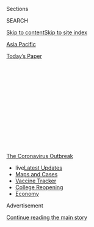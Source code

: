 <div id="app">

<div>

<div>

<div>

<div class="NYTAppHideMasthead css-1q2w90k e1suatyy0">

<div class="section css-ui9rw0 e1suatyy2">

<div class="css-eph4ug er09x8g0">

<div class="css-6n7j50">

</div>

<span class="css-1dv1kvn">Sections</span>

<div class="css-10488qs">

<span class="css-1dv1kvn">SEARCH</span>

</div>

[Skip to content](#site-content)[Skip to site index](#site-index)

</div>

<div id="masthead-section-label" class="css-1wr3we4 eaxe0e00">

[Asia
Pacific](https://www.nytimes.com/section/world/asia)

</div>

<div class="css-10698na e1huz5gh0">

</div>

</div>

<div id="masthead-bar-one" class="section hasLinks css-15hmgas e1csuq9d3">

<div class="css-uqyvli e1csuq9d0">

</div>

<div class="css-1uqjmks e1csuq9d1">

</div>

<div class="css-9e9ivx">

[](https://myaccount.nytimes.com/auth/login?response_type=cookie&client_id=vi)

</div>

<div class="css-1bvtpon e1csuq9d2">

[Today’s
Paper](https://www.nytimes.com/section/todayspaper)

</div>

</div>

</div>

</div>

<div data-aria-hidden="false">

<div id="site-content" data-role="main">

<div>

<div class="css-1aor85t" style="opacity:0.000000001;z-index:-1;visibility:hidden">

<div class="css-1hqnpie">

<div class="css-epjblv">

<span class="css-17xtcya">[Asia
Pacific](/section/world/asia)</span><span class="css-x15j1o">|</span><span class="css-fwqvlz">Yu
Lihua, 90, Dies; Writer Spoke to ‘Rootless’ Chinese
Émigrés</span>

</div>

<div class="css-k008qs">

<div class="css-1iwv8en">

<span class="css-18z7m18"></span>

<div>

</div>

</div>

<span class="css-1n6z4y">https://nyti.ms/3g2N3BL</span>

<div class="css-1705lsu">

<div class="css-4xjgmj">

<div class="css-4skfbu" data-role="toolbar" data-aria-label="Social Media Share buttons, Save button, and Comments Panel with current comment count" data-testid="share-tools">

  - 
  - 
  - 
  - 
    
    <div class="css-6n7j50">
    
    </div>

  - 

</div>

</div>

</div>

</div>

</div>

</div>

<div id="NYT_TOP_BANNER_REGION" class="css-13pd83m">

<div>

<div id="styln-prism-menu-1592847958612" class="section interactive-content interactive-size-medium css-1edisqu">

<div class="css-17ih8de interactive-body">

<div id="scroll-container" class="css-1gj85ro">

[<span class="styln-title-wrap"><span class="css-1pje3qr">The
Coronavirus</span><span class="css-1pje3qr">
Outbreak</span></span>](https://www.nytimes.com/news-event/coronavirus?action=click&pgtype=Article&state=default&region=TOP_BANNER&context=storylines_menu)

  - <span class="css-kqxiym" data-emphasize="true">live</span>[Latest
    Updates](https://www.nytimes.com/2020/08/03/world/coronavirus-covid-19.html?action=click&pgtype=Article&state=default&region=TOP_BANNER&context=storylines_menu)
  - [Maps and
    Cases](https://www.nytimes.com/interactive/2020/us/coronavirus-us-cases.html?action=click&pgtype=Article&state=default&region=TOP_BANNER&context=storylines_menu)
  - [Vaccine
    Tracker](https://www.nytimes.com/interactive/2020/science/coronavirus-vaccine-tracker.html?action=click&pgtype=Article&state=default&region=TOP_BANNER&context=storylines_menu)
  - [College
    Reopening](https://www.nytimes.com/2020/08/02/us/covid-college-reopening.html?action=click&pgtype=Article&state=default&region=TOP_BANNER&context=storylines_menu)
  - [Economy](https://www.nytimes.com/live/2020/08/03/business/stock-market-today-coronavirus?action=click&pgtype=Article&state=default&region=TOP_BANNER&context=storylines_menu)

</div>

</div>

</div>

</div>

</div>

<div id="top-wrapper" class="css-1sy8kpn">

<div id="top-slug" class="css-l9onyx">

Advertisement

</div>

[Continue reading the main
story](#after-top)

<div class="ad top-wrapper" style="text-align:center;height:100%;display:block;min-height:250px">

<div id="top" class="place-ad" data-position="top" data-size-key="top">

</div>

</div>

<div id="after-top">

</div>

</div>

<div>

<div id="sponsor-wrapper" class="css-1hyfx7x">

<div id="sponsor-slug" class="css-19vbshk">

Supported by

</div>

[Continue reading the main
story](#after-sponsor)

<div id="sponsor" class="ad sponsor-wrapper" style="text-align:center;height:100%;display:block">

</div>

<div id="after-sponsor">

</div>

</div>

<div class="css-186x18t">

Those we’ve lost

</div>

<div class="css-1vkm6nb ehdk2mb0">

# Yu Lihua, 90, Dies; Writer Spoke to ‘Rootless’ Chinese Émigrés

</div>

In her fiction she depicted “the struggle of Chinese immigrants in
American society” — not the “Oriental exoticism” preferred by many
publishers in the ’60s.

<div class="css-79elbk" data-testid="photoviewer-wrapper">

<div class="css-z3e15g" data-testid="photoviewer-wrapper-hidden">

</div>

<div class="css-1a48zt4 ehw59r15" data-testid="photoviewer-children">

![<span class="css-16f3y1r e13ogyst0" data-aria-hidden="true">Yu Lihua’s
more than two dozen novels and short story collections resonated with
many of the readers she called the “rootless generation” of Chinese
immigrants.</span><span class="css-cnj6d5 e1z0qqy90" itemprop="copyrightHolder"><span class="css-1ly73wi e1tej78p0">Credit...</span><span><span>Lena
H.
Sun</span></span></span>](https://static01.nyt.com/images/2020/05/20/obituaries/12Yu/12Yu-articleLarge.jpg?quality=75&auto=webp&disable=upscale)

</div>

</div>

<div class="css-18e8msd">

<div class="css-vp77d3 epjyd6m0">

<div class="css-hus3qt ey68jwv0" data-aria-hidden="true">

[![Amy
Qin](https://static01.nyt.com/images/2018/10/03/multimedia/author-amy-qin/author-amy-qin-thumbLarge.png
"Amy Qin")](https://www.nytimes.com/by/amy-qin)

</div>

<div class="css-1baulvz">

By [<span class="css-1baulvz last-byline" itemprop="name">Amy
Qin</span>](https://www.nytimes.com/by/amy-qin)

</div>

</div>

  - May 19,
    2020

  - 
    
    <div class="css-4xjgmj">
    
    <div class="css-d8bdto" data-role="toolbar" data-aria-label="Social Media Share buttons, Save button, and Comments Panel with current comment count" data-testid="share-tools">
    
      - 
      - 
      - 
      - 
        
        <div class="css-6n7j50">
        
        </div>
    
      - 
    
    </div>
    
    </div>

</div>

<div class="css-mdjrty">

[阅读简体中文版](https://cn.nytimes.com/obits/20200520/yu-lihua-90-dies-writer-spoke-to-rootless-chinese-emigres/ "Read in Simplified Chinese")[閱讀繁體中文版](https://cn.nytimes.com/obits/20200520/yu-lihua-90-dies-writer-spoke-to-rootless-chinese-emigres/zh-hant "Read in Traditional Chinese")

</div>

</div>

<div class="section meteredContent css-1r7ky0e" name="articleBody" itemprop="articleBody">

<div class="css-1fanzo5 StoryBodyCompanionColumn">

<div class="css-53u6y8">

*This obituary is part of a series about people who have died in the
coronavirus pandemic. Read about others*
[*here*](https://www.nytimes.com/series/people-who-have-died-of-the-coronavirus)*.*

Yu Lihua, a writer whose nuanced portraits of overseas Chinese students
and intellectuals in America captured the cultural displacement and
identity crisis felt by many in the Chinese diaspora, died on April 30
at her home in Gaithersburg, Md. She was 90.

The cause was respiratory failure brought on by Covid-19, said her
daughter Lena Sun, a reporter for The Washington Post who has been
covering the coronavirus pandemic since January.

Ms. Yu produced more than two dozen novels and short story collections
over five decades, drawing on her experience as a Chinese émigré in
postwar America. She was celebrated in the diaspora for giving voice to
what she called the “rootless generation” — émigrés who had left for a
better life but remained nostalgic for their homeland.

</div>

</div>

<div class="css-1fanzo5 StoryBodyCompanionColumn">

<div class="css-53u6y8">

Her 1967 breakout novel, “Again the Palm Trees,” for example, tells the
story of a Chinese man who graduates from a Taiwan university and goes
to the United States for graduate school, where he struggles with
loneliness and disillusionment. But when he goes back to Taiwan to
rediscover his “Chineseness,” his sense of alienation is only
intensified by his family’s glorification of life in the West,
particularly in America.

It was a theme that resonated among Taiwan-educated Chinese émigrés at
the time. Many had already been uprooted once before, compelled to flee
to Taiwan in 1949 after Mao Zedong’s Communists defeated the
Nationalists in the Chinese Civil War.

Having experienced both the highs and lows of immigrant life in America,
Ms. Yu remained wary of what she saw as a tendency among Chinese to
worship the West blindly. When students from mainland China began
arriving in the United States in waves after the end of the Cultural
Revolution in the late 1970s, she wrote an open letter to them that was
published in The People’s Daily, the flagship newspaper of the Chinese
Communist Party.

“Come here,” she wrote, “bring the wisdom of China that is by no means
inferior, bring our unique diligence and resilience, and do not forget
to bring self-respect for yourself and your nation. Stand up and come
with your head held high.”

Lee-hwa Yu was born on Nov. 28, 1929, in Shanghai, though she gave 1931
as her birth year from an early age. As an adult she mostly used the
first name Lihua.

</div>

</div>

<div class="css-1fanzo5 StoryBodyCompanionColumn">

<div class="css-53u6y8">

The second of eight children, she grew up in the eastern city of Ningbo.
Later, as China became mired in the second Sino-Japanese War (1937-45),
the family moved around the country, and Ms. Yu attended school
irregularly. In 1947, her father, Yu Sheng-feng, moved the family to
Taiwan to take a job as a senior manager at a state-run sugar company
there. Her mother, Liu Hsing Ch’ing, was a
homemaker.

<div class="css-79elbk" data-testid="photoviewer-wrapper">

<div class="css-z3e15g" data-testid="photoviewer-wrapper-hidden">

</div>

<div class="css-1a48zt4 ehw59r15" data-testid="photoviewer-children">

<div class="css-zgakxe erfvjey0">

<span class="css-1ly73wi e1tej78p0">Image</span>

<div class="css-zjzyr8">

<div data-testid="lazyimage-container" style="height:515.5555555555555px">

</div>

</div>

</div>

<span class="css-16f3y1r e13ogyst0" data-aria-hidden="true">Yu Lihua in
1964. She insisted that her American-born children learn Chinese. In an
open letter to students arriving in the United States from China, she
wrote, “Bring the wisdom of China that is by no means inferior, bring
our unique diligence and resilience.”</span>

</div>

</div>

After graduating from National Taiwan University in 1953 with a degree
in history, Ms. Yu moved to California and attended journalism school at
the University of California, Los Angeles. In 1956, the year she
graduated, she won the prestigious [Samuel Goldwyn Creative Writing
Award](https://timesmachine.nytimes.com/timesmachine/1956/06/01/86601140.pdf?pdf_redirect=true&ip=0)
for her English-language short story “Sorrow at the End of the Yangtze
River,” about a young woman’s journey to find her lost father.

Ms. Yu’s later attempts to publish stories in English, however, were
rejected by American publishers. “They were only interested in stories
that fit the pattern of Oriental exoticism — the feet-binding of women
and the addiction of opium-smoking men,” she once recalled in an
interview. “I didn’t want to write that stuff, I wanted to write about
the struggle of Chinese immigrants in American society.” She went on to
write mostly in Chinese for Chinese-language publishers.

Ms. Yu taught Chinese language and literature at what is now the
University at Albany, the State University of New York, and was
instrumental in starting exchange programs that brought many Chinese
students to the campus. She retired from teaching in 1993.

In 2006, she was awarded an honorary doctorate from Middlebury College
in Vermont. The citation called her “one of the five most influential
Chinese-born women writers in the postwar era and the progenitor of the
Chinese students’ overseas genre.”

Her first marriage, to Chih-Ree Sun, ended in divorce. In 1982 she
married Vincent O’Leary, president of SUNY Albany. He
[died](https://archive.nytimes.com/query.nytimes.com/gst/fullpage-980DEEDF1E3BF931A35756C0A9679D8B63.html)
in 2011.

</div>

</div>

<div class="css-1fanzo5 StoryBodyCompanionColumn">

<div class="css-53u6y8">

In addition to her daughter Ms. Sun, her survivors include a son, Eugene
Sun; another daughter, Anna Sun; two stepdaughters, Beth O’Leary and
Cathy Goldwyn; a sister, Meihua Yu; four brothers, Jack, Ben, Henry and
Eddie Yu; 10 grandchildren and step-grandchildren; and two
great-grandchildren.

Over the decades, Ms. Yu embraced the culture of her adopted home. She
translated stories by Edith Wharton and Katherine Anne Porter into
Chinese and developed a special passion for football and Broadway
theater. But her devotion to China never faltered. She was adamant that
her American-born children learn Chinese.

Though her work was sometimes politicized, and even briefly banned in
Taiwan, Ms. Yu continued to visit mainland China. On one visit, in 1975,
she was reunited with her sister, Meihua, who had stayed behind on the
mainland when the family moved to Taiwan.

In a [2013
interview](https://xw.qq.com/partner/standard/20200503A0LZLN/20200503A0LZLN00?ADTAG=standard&pgv_ref=standard),
Ms. Yu explained her relationship with her homeland by referring to the
traditional Chinese idiom “fallen leaves return to their roots.”

“In the United States, my leaves may fall but they won’t return to their
roots,” she said. “My roots are in
China.”

</div>

</div>

</div>

<div>

</div>

<div>

</div>

<div id="NYT_BELOW_MAIN_CONTENT_REGION">

<div>

<div id="covid-obits-article-embed" class="section css-l08pwh interactive-content interactive-size-medium">

<div class="css-17ih8de interactive-body">

<div class="g-obits-embed" data-preview-slug="2020-04-03-covid-obits">

[](https://www.nytimes.com/interactive/2020/obituaries/people-died-coronavirus-obituaries.html?action=click&pgtype=Article&state=default&region=BELOW_MAIN_CONTENT&context=covid_obits_promo)

<div class="g-hed-summ">

# Those We’ve Lost

The coronavirus pandemic has taken an incalculable death toll. This
series is designed to put names and faces to the numbers.

<span>Read
more</span>

</div>

<div class="g-obits-embed-wrap">

<div id="bernaldina-josé-pedro" class="g-obit">

<div class="g-flex-wrapper-image">

<div class="g-image g-asset-inner">

![](https://static01.nyt.com/images/2020/07/30/obituaries/30Pedro/30Pedro-square640.jpg)

</div>

</div>

<div class="g-flex-wrapper-text">

# Bernaldina José Pedro

<div class="g-meta">

<span>d. Boa Vista, Brazil</span>

</div>

<div class="g-summ">

Leader among the Indigenous
Macuxi

</div>

</div>

</div>

<div id="john-eric-swing" class="g-obit">

<div class="g-flex-wrapper-image">

<div class="g-image g-asset-inner">

![](https://static01.nyt.com/images/2020/07/31/obituaries/31Swing/merlin_175167783_8913bc90-0d64-43f3-a655-1bb1bf1601c9-square640.jpg)

</div>

</div>

<div class="g-flex-wrapper-text">

# John Eric Swing

<div class="g-meta">

<span>d. Fountain Valley, Calif. </span>

</div>

<div class="g-summ">

Champion of
Filipino-Americans

</div>

</div>

</div>

<div id="victor-victor-" class="g-obit">

<div class="g-flex-wrapper-image">

<div class="g-image g-asset-inner">

![](https://static01.nyt.com/images/2020/07/27/obituaries/27Victor/merlin_175001436_38b11f8e-227a-4e2c-9821-7618af9b2524-square640.jpg)

</div>

</div>

<div class="g-flex-wrapper-text">

# Victor Victor

<div class="g-meta">

<span>d. Santo Domingo, Dominican Republic</span>

</div>

<div class="g-summ">

Beloved musician of the Dominican
Republic

</div>

</div>

</div>

<div id="dr-eddie-negrón" class="g-obit">

<div class="g-flex-wrapper-image">

<div class="g-image g-asset-inner">

![](https://static01.nyt.com/images/2020/07/31/obituaries/31Negron/merlin_175160169_516322ae-fd23-4969-b6b2-193ced371105-square640.jpg)

</div>

</div>

<div class="g-flex-wrapper-text">

# Dr. Eddie Negrón

<div class="g-meta">

<span>d. Fort Walton Beach, Fla.</span>

</div>

<div class="g-summ">

Internist on Florida’s Emerald
Coast

</div>

</div>

</div>

<div id="dobby-dobson" class="g-obit">

<div class="g-flex-wrapper-image">

<div class="g-image g-asset-inner">

![](https://static01.nyt.com/images/2020/07/30/obituaries/30Dobson/merlin_175115928_f6b9271c-8f05-4fe1-a38a-5ca4a58f8935-square640.jpg)

</div>

</div>

<div class="g-flex-wrapper-text">

# Dobby Dobson

<div class="g-meta">

<span>d. Coral Springs, Fla.</span>

</div>

<div class="g-summ">

Jamaican singer and
songwriter

</div>

</div>

</div>

<div id="waldemar-gonzalez" class="g-obit">

<div class="g-flex-wrapper-image">

<div class="g-image g-asset-inner">

![](https://static01.nyt.com/images/2020/08/01/obituaries/28Gonzalez/merlin_175002771_beb57888-3951-409a-ae13-03a94b2e962e-square640.jpg)

</div>

</div>

<div class="g-flex-wrapper-text">

# Waldemar Gonzalez

<div class="g-meta">

<span>d. White Plains, N.Y.</span>

</div>

<div class="g-summ">

Teacher and social worker

</div>

</div>

</div>

</div>

</div>

</div>

</div>

</div>

</div>

<div>

</div>

<div>

<div id="bottom-wrapper" class="css-1ede5it">

<div id="bottom-slug" class="css-l9onyx">

Advertisement

</div>

[Continue reading the main
story](#after-bottom)

<div id="bottom" class="ad bottom-wrapper" style="text-align:center;height:100%;display:block;min-height:90px">

</div>

<div id="after-bottom">

</div>

</div>

</div>

</div>

</div>

## Site Index

<div>

</div>

## Site Information Navigation

  - [© <span>2020</span> <span>The New York Times
    Company</span>](https://help.nytimes.com/hc/en-us/articles/115014792127-Copyright-notice)

<!-- end list -->

  - [NYTCo](https://www.nytco.com/)
  - [Contact
    Us](https://help.nytimes.com/hc/en-us/articles/115015385887-Contact-Us)
  - [Work with us](https://www.nytco.com/careers/)
  - [Advertise](https://nytmediakit.com/)
  - [T Brand Studio](http://www.tbrandstudio.com/)
  - [Your Ad
    Choices](https://www.nytimes.com/privacy/cookie-policy#how-do-i-manage-trackers)
  - [Privacy](https://www.nytimes.com/privacy)
  - [Terms of
    Service](https://help.nytimes.com/hc/en-us/articles/115014893428-Terms-of-service)
  - [Terms of
    Sale](https://help.nytimes.com/hc/en-us/articles/115014893968-Terms-of-sale)
  - [Site
    Map](https://spiderbites.nytimes.com)
  - [Help](https://help.nytimes.com/hc/en-us)
  - [Subscriptions](https://www.nytimes.com/subscription?campaignId=37WXW)

</div>

</div>

</div>

</div>
